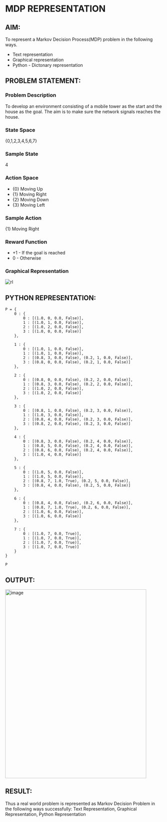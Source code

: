 # MDP REPRESENTATION

## AIM:
To represent a Markov Decision Process(MDP) problem in the following ways.

  *  Text representation
  *  Graphical representation
  *  Python - Dictonary representation


## PROBLEM STATEMENT:

### Problem Description

To develop an environment consisting of a mobile tower as the start and the house as the goal. The aim is to make sure the network signals reaches the house.
### State Space
{0,1,2,3,4,5,6,7}

### Sample State
4

### Action Space

* {0} Moving Up
* {1} Moving Right
*  {2} Moving Down
* {3} Moving Left

### Sample Action
{1} Moving Right

### Reward Function

   * +1 - If the goal is reached
   * 0 - Otherwise


### Graphical Representation

![rl](https://github.com/user-attachments/assets/ff6f613e-be81-4cca-96df-c02cbe6e48e7)


## PYTHON REPRESENTATION:
```
P = {
    0 : {
        0 : [(1.0, 0, 0.0, False)],
        1 : [(1.0, 1, 0.0, False)],
        2 : [(1.0, 2, 0.0, False)],
        3 : [(1.0, 0, 0.0, False)]
    },

    1 : {
        0 : [(1.0, 1, 0.0, False)],
        1 : [(1.0, 1, 0.0, False)],
        2 : [(0.8, 3, 0.0, False), (0.2, 1, 0.0, False)],
        3 : [(0.8, 0, 0.0, False), (0.2, 1, 0.0, False)]
    },

    2 : {
        0 : [(0.8, 0, 0.0, False), (0.2, 2, 0.0, False)],
        1 : [(0.8, 3, 0.0, False), (0.2, 2, 0.0, False)],
        2 : [(1.0, 2, 0.0, False)],
        3 : [(1.0, 2, 0.0, False)]
    },

    3 : {
        0 : [(0.8, 1, 0.0, False), (0.2, 3, 0.0, False)],
        1 : [(1.0, 3, 0.0, False)],
        2 : [(0.8, 4, 0.0, False), (0.2, 3, 0.0, False)],
        3 : [(0.8, 2, 0.0, False), (0.2, 3, 0.0, False)]
    },

    4 : {
        0 : [(0.8, 3, 0.0, False), (0.2, 4, 0.0, False)],
        1 : [(0.8, 5, 0.0, False), (0.2, 4, 0.0, False)],
        2 : [(0.8, 6, 0.0, False), (0.2, 4, 0.0, False)],
        3 : [(1.0, 4, 0.0, False)]
    },

    5 : {
        0 : [(1.0, 5, 0.0, False)],
        1 : [(1.0, 5, 0.0, False)],
        2 : [(0.8, 7, 1.0, True), (0.2, 5, 0.0, False)],
        3 : [(0.8, 4, 0.0, False), (0.2, 5, 0.0, False)]
    },

    6 : {
        0 : [(0.8, 4, 0.0, False), (0.2, 6, 0.0, False)],
        1 : [(0.8, 7, 1.0, True), (0.2, 6, 0.0, False)],
        2 : [(1.0, 6, 0.0, False)],
        3 : [(1.0, 6, 0.0, False)]
    },

    7 : {
        0 : [(1.0, 7, 0.0, True)],
        1 : [(1.0, 7, 0.0, True)],
        2 : [(1.0, 7, 0.0, True)],
        3 : [(1.0, 7, 0.0, True)]
    }
}

P
```

## OUTPUT:

<img width="451" height="601" alt="image" src="https://github.com/user-attachments/assets/73eade46-3e78-4bb0-a955-21c73d166eb2" />


## RESULT:
Thus a real world problem is represented as Markov Decision Problem in the following ways successfully: Text Representation, Graphical Representation, Python Representation

